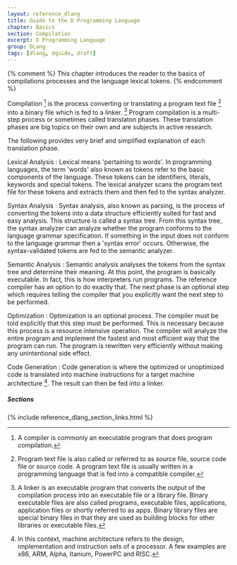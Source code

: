 ```yaml
---
layout: reference_dlang
title: Guide to the D Programming Language
chapter: Basics
section: Compilation
excerpt: D Programming Language
group: DLang
tags: [dlang, dguide, draft]
---
```


{% comment %}
This chapter introduces the reader to the basics of compilations processes and the language lexical tokens.
{% endcomment %}

Compilation [^compiler] is the process converting or translating a program text file [^sourcecode] into a binary file which is fed to a linker. [^linker]
Program compilation is a multi-step process or sometimes called translaton phases.
These translation phases are big topics on their own and are subjects in active research.

The following provides very brief and simplified explanation of each translation phase.

Lexical Analysis
: Lexical means 'pertaining to words'.
In programming languages, the term 'words' also known as tokens refer to the basic components of the language.
These tokens can be identifiers, literals, keywords and special tokens.
The lexical analyzer scans the program text file for these tokens and extracts them and then fed to the syntax analyzer.

Syntax Analysis
: Syntax analysis, also known as parsing, is the process of converting the tokens into a data structure efficiently suited for fast and easy analysis.
This structure is called a syntax tree.
From this syntax tree, the syntax analyzer can analyze whether the program conforms to the language grammar specification.
If something in the input does not conform to the language grammar then a 'syntax error' occurs.
Otherwise, the syntax-validated tokens are fed to the semantic analyzer.

Semantic Analysis
: Semantic analysis analyses the tokens from the syntax tree and determine their meaning.
At this point, the program is basically executable.
In fact, this is how interpreters run programs.
The reference compiler has an option to do exactly that.
The next phase is an optional step which requires telling the compiler that you explicitly want the next step to be performed.

Optimization
: Optimization is an optional process.
The compiler must be told explicitly that this step must be performed.
This is necessary because this process is a resource intensive operation.
The compiler will analyze the entire program and implement the fastest and most efficient way that the program can run.
The program is rewritten very efficiently without making any unintentional side effect.

Code Generation
: Code generation is where the optimized or unoptimized code is translated into machine instructions for a target machine architecture [^machine architecture].
The result can then be fed into a linker.

##### Sections

{% include reference_dlang_section_links.html %}

[^sourcecode]: Program text file is also called or referred to as source file, source code file or source code. A program text file is usually written in a programming language that is fed into a compatible compiler.
[^compiler]: A compiler is commonly an executable program that does program compilation.
[^linker]: A linker is an executable program that converts the output of the compilation process into an executable file or a library file. Binary executable files are also called programs, executable files, applications, application files or shortly referred to as apps. Binary library files are special binary files in that they are used as building blocks for other libraries or executable files.
[^machine architecture]: In this context, machine architecture refers to the design, implementation and instruction sets of a processor. A few examples are x86, ARM, Alpha, Itanium, PowerPC and RISC.